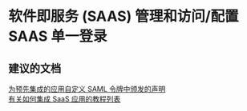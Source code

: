 <properties
    pageTitle="软件即服务 (SAAS) 管理和访问/配置 SAAS 单一登录"
    description="软件即服务 (SAAS) 管理和访问/配置 SAAS 单一登录"
    service="microsoft.activedirectory"
    resource="activedirectory"
    authors="aashu"
    displayOrder=""
    selfHelpType="generic"
    supportTopicIds="32268137"
    resourceTags=""
    productPesIds="14785"
    cloudEnvironments="public"
/>


# 软件即服务 (SAAS) 管理和访问/配置 SAAS 单一登录


## **建议的文档**
[为预先集成的应用自定义 SAML 令牌中颁发的声明](http://social.technet.microsoft.com/wiki/contents/articles/31257.azure-active-directory-customizing-claims-issued-in-the-saml-token-for-pre-integrated-apps.aspx)<br>
[有关如何集成 SaaS 应用的教程列表](https://azure.microsoft.com/marketplace/active-directory/all/)



<!--HONumber=Jul16_HO4-->


